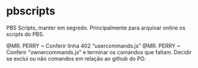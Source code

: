 pbscripts
=========

PBS Scripts, manter em segredo.
Principalmente para arquivar online os scripts do PBS.

@MR. PERRY ~ Conferir linha 402 "usercommands.js"
@MR. PERRY ~ Conferir "ownercommands.js" e terminar os comandos que faltam. Decidir se exclui ou não comandos em relação ao github do PO.

